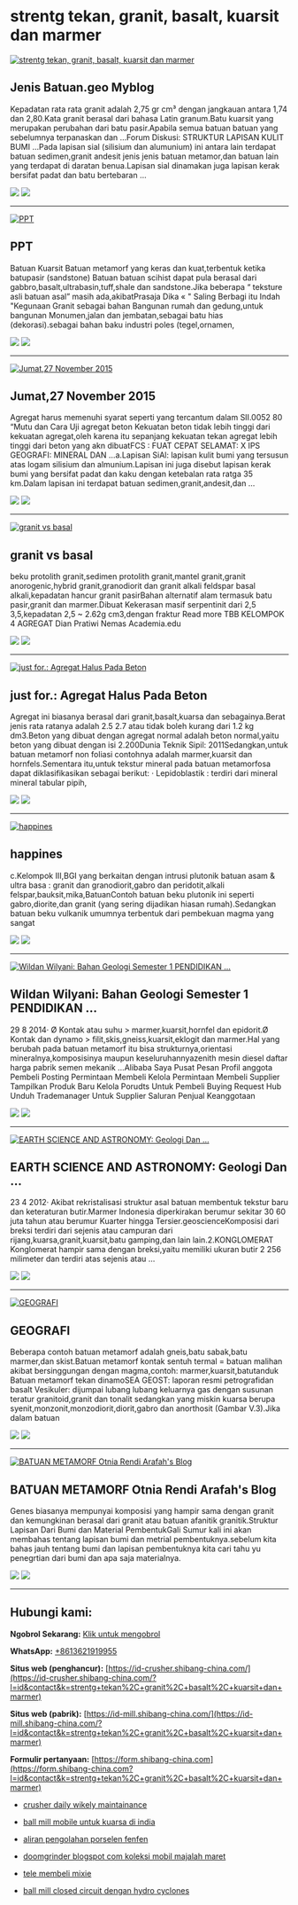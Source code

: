 # strentg tekan, granit, basalt, kuarsit dan marmer

<a href="https://swt.shibang-china.com/?l=id&img&k=strentg+tekan%2C+granit%2C+basalt%2C+kuarsit+dan+marmer" target="_blank">![strentg tekan, granit, basalt, kuarsit dan marmer](http://static.shibang-china.com/all-800x300/174.jpg)</a>

## Jenis Batuan.geo Myblog
Kepadatan rata rata granit adalah 2,75 gr cm³ dengan jangkauan antara 1,74 dan 2,80.Kata granit berasal dari bahasa Latin granum.Batu kuarsit yang merupakan perubahan dari batu pasir.Apabila semua batuan batuan yang sebelumnya terpanaskan dan …Forum Diskusi: STRUKTUR LAPISAN KULIT BUMI …Pada lapisan sial (silisium dan alumunium) ini antara lain terdapat batuan sedimen,granit andesit jenis jenis batuan metamor,dan batuan lain yang terdapat di daratan benua.Lapisan sial dinamakan juga lapisan kerak bersifat padat dan batu bertebaran …


<a href="https://whatsapp.shibangsoft.com/WhatsApp.php" target="_blank" title="WhatsApp">![](http://static.shibang-china.com/icon/whatsapp.png)</a> <a href="https://swt.shibang-china.com/?l=id&icon&k=strentg+tekan%2C+granit%2C+basalt%2C+kuarsit+dan+marmer" target="_blank">![](http://static.shibang-china.com/icon/chat-id.png)</a>

---

<a href="https://swt.shibang-china.com/?l=id&img&k=strentg+tekan%2C+granit%2C+basalt%2C+kuarsit+dan+marmer" target="_blank">![PPT](http://static.shibang-china.com/all-800x300/1166.jpg)</a>

## PPT
Batuan Kuarsit Batuan metamorf yang keras dan kuat,terbentuk ketika batupasir (sandstone) Batuan batuan scihist dapat pula berasal dari gabbro,basalt,ultrabasin,tuff,shale dan sandstone.Jika beberapa “ teksture asli batuan asal” masih ada,akibatPrasaja Dika « " Saling Berbagi itu Indah "Kegunaan Granit sebagai bahan Bangunan rumah dan gedung,untuk bangunan Monumen,jalan dan jembatan,sebagai batu hias (dekorasi).sebagai bahan baku industri poles (tegel,ornamen,


<a href="https://whatsapp.shibangsoft.com/WhatsApp.php" target="_blank" title="WhatsApp">![](http://static.shibang-china.com/icon/whatsapp.png)</a> <a href="https://swt.shibang-china.com/?l=id&icon&k=strentg+tekan%2C+granit%2C+basalt%2C+kuarsit+dan+marmer" target="_blank">![](http://static.shibang-china.com/icon/chat-id.png)</a>

---

<a href="https://swt.shibang-china.com/?l=id&img&k=strentg+tekan%2C+granit%2C+basalt%2C+kuarsit+dan+marmer" target="_blank">![Jumat,27 November 2015](http://static.shibang-china.com/all-800x300/568.jpg)</a>

## Jumat,27 November 2015
Agregat harus memenuhi syarat seperti yang tercantum dalam SII.0052 80 “Mutu dan Cara Uji agregat beton Kekuatan beton tidak lebih tinggi dari kekuatan agregat,oleh karena itu sepanjang kekuatan tekan agregat lebih tinggi dari beton yang akn dibuatFCS : FUAT CEPAT SELAMAT: X IPS GEOGRAFI: MINERAL DAN …a.Lapisan SiAl: lapisan kulit bumi yang tersusun atas logam silisium dan almunium.Lapisan ini juga disebut lapisan kerak bumi yang bersifat padat dan kaku dengan ketebalan rata ratga 35 km.Dalam lapisan ini terdapat batuan sedimen,granit,andesit,dan …


<a href="https://whatsapp.shibangsoft.com/WhatsApp.php" target="_blank" title="WhatsApp">![](http://static.shibang-china.com/icon/whatsapp.png)</a> <a href="https://swt.shibang-china.com/?l=id&icon&k=strentg+tekan%2C+granit%2C+basalt%2C+kuarsit+dan+marmer" target="_blank">![](http://static.shibang-china.com/icon/chat-id.png)</a>

---

<a href="https://swt.shibang-china.com/?l=id&img&k=strentg+tekan%2C+granit%2C+basalt%2C+kuarsit+dan+marmer" target="_blank">![granit vs basal](http://static.shibang-china.com/all-800x300/1479.jpg)</a>

## granit vs basal
beku protolith granit,sedimen protolith granit,mantel granit,granit anorogenic,hybrid granit,granodiorit dan granit alkali feldspar basal alkali,kepadatan hancur granit pasirBahan alternatif alam termasuk batu pasir,granit dan marmer.Dibuat Kekerasan masif serpentinit dari 2,5 3,5,kepadatan 2,5 ~ 2.62g cm3,dengan fraktur Read more TBB KELOMPOK 4 AGREGAT Dian Pratiwi Nemas Academia.edu


<a href="https://whatsapp.shibangsoft.com/WhatsApp.php" target="_blank" title="WhatsApp">![](http://static.shibang-china.com/icon/whatsapp.png)</a> <a href="https://swt.shibang-china.com/?l=id&icon&k=strentg+tekan%2C+granit%2C+basalt%2C+kuarsit+dan+marmer" target="_blank">![](http://static.shibang-china.com/icon/chat-id.png)</a>

---

<a href="https://swt.shibang-china.com/?l=id&img&k=strentg+tekan%2C+granit%2C+basalt%2C+kuarsit+dan+marmer" target="_blank">![just for.: Agregat Halus Pada Beton](http://static.shibang-china.com/all-800x300/1262.jpg)</a>

## just for.: Agregat Halus Pada Beton
Agregat ini biasanya berasal dari granit,basalt,kuarsa dan sebagainya.Berat jenis rata ratanya adalah 2.5 2.7 atau tidak boleh kurang dari 1.2 kg dm3.Beton yang dibuat dengan agregat normal adalah beton normal,yaitu beton yang dibuat dengan isi 2.200Dunia Teknik Sipil: 2011Sedangkan,untuk batuan metamorf non foliasi contohnya adalah marmer,kuarsit dan hornfels.Sementara itu,untuk tekstur mineral pada batuan metamorfosa dapat diklasifikasikan sebagai berikut: · Lepidoblastik : terdiri dari mineral mineral tabular pipih,


<a href="https://whatsapp.shibangsoft.com/WhatsApp.php" target="_blank" title="WhatsApp">![](http://static.shibang-china.com/icon/whatsapp.png)</a> <a href="https://swt.shibang-china.com/?l=id&icon&k=strentg+tekan%2C+granit%2C+basalt%2C+kuarsit+dan+marmer" target="_blank">![](http://static.shibang-china.com/icon/chat-id.png)</a>

---

<a href="https://swt.shibang-china.com/?l=id&img&k=strentg+tekan%2C+granit%2C+basalt%2C+kuarsit+dan+marmer" target="_blank">![happines](http://static.shibang-china.com/all-800x300/353.jpg)</a>

## happines
c.Kelompok III,BGI yang berkaitan dengan intrusi plutonik batuan asam & ultra basa : granit dan granodiorit,gabro dan peridotit,alkali felspar,bauksit,mika,BatuanContoh batuan beku plutonik ini seperti gabro,diorite,dan granit (yang sering dijadikan hiasan rumah).Sedangkan batuan beku vulkanik umumnya terbentuk dari pembekuan magma yang sangat


<a href="https://whatsapp.shibangsoft.com/WhatsApp.php" target="_blank" title="WhatsApp">![](http://static.shibang-china.com/icon/whatsapp.png)</a> <a href="https://swt.shibang-china.com/?l=id&icon&k=strentg+tekan%2C+granit%2C+basalt%2C+kuarsit+dan+marmer" target="_blank">![](http://static.shibang-china.com/icon/chat-id.png)</a>

---

<a href="https://swt.shibang-china.com/?l=id&img&k=strentg+tekan%2C+granit%2C+basalt%2C+kuarsit+dan+marmer" target="_blank">![Wildan Wilyani: Bahan Geologi Semester 1 PENDIDIKAN …](http://static.shibang-china.com/all-800x300/615.jpg)</a>

## Wildan Wilyani: Bahan Geologi Semester 1 PENDIDIKAN …
29 8 2014· Ø Kontak atau suhu > marmer,kuarsit,hornfel dan epidorit.Ø Kontak dan dynamo > filit,skis,gneiss,kuarsit,eklogit dan marmer.Hal yang berubah pada batuan metamorf itu bisa strukturnya,orientasi mineralnya,komposisinya maupun keseluruhannyazenith mesin diesel daftar harga pabrik semen mekanik …Alibaba Saya Pusat Pesan Profil anggota Pembeli Posting Permintaan Membeli Kelola Permintaan Membeli Supplier Tampilkan Produk Baru Kelola Porudts Untuk Pembeli Buying Request Hub Unduh Trademanager Untuk Supplier Saluran Penjual Keanggotaan


<a href="https://whatsapp.shibangsoft.com/WhatsApp.php" target="_blank" title="WhatsApp">![](http://static.shibang-china.com/icon/whatsapp.png)</a> <a href="https://swt.shibang-china.com/?l=id&icon&k=strentg+tekan%2C+granit%2C+basalt%2C+kuarsit+dan+marmer" target="_blank">![](http://static.shibang-china.com/icon/chat-id.png)</a>

---

<a href="https://swt.shibang-china.com/?l=id&img&k=strentg+tekan%2C+granit%2C+basalt%2C+kuarsit+dan+marmer" target="_blank">![EARTH SCIENCE AND ASTRONOMY: Geologi Dan …](http://static.shibang-china.com/all-800x300/1091.jpg)</a>

## EARTH SCIENCE AND ASTRONOMY: Geologi Dan …
23 4 2012· Akibat rekristalisasi struktur asal batuan membentuk tekstur baru dan keteraturan butir.Marmer Indonesia diperkirakan berumur sekitar 30 60 juta tahun atau berumur Kuarter hingga Tersier.geoscienceKomposisi dari breksi terdiri dari sejenis atau campuran dari rijang,kuarsa,granit,kuarsit,batu gamping,dan lain lain.2.KONGLOMERAT Konglomerat hampir sama dengan breksi,yaitu memiliki ukuran butir 2 256 milimeter dan terdiri atas sejenis atau …


<a href="https://whatsapp.shibangsoft.com/WhatsApp.php" target="_blank" title="WhatsApp">![](http://static.shibang-china.com/icon/whatsapp.png)</a> <a href="https://swt.shibang-china.com/?l=id&icon&k=strentg+tekan%2C+granit%2C+basalt%2C+kuarsit+dan+marmer" target="_blank">![](http://static.shibang-china.com/icon/chat-id.png)</a>

---

<a href="https://swt.shibang-china.com/?l=id&img&k=strentg+tekan%2C+granit%2C+basalt%2C+kuarsit+dan+marmer" target="_blank">![GEOGRAFI](http://static.shibang-china.com/all-800x300/59.jpg)</a>

## GEOGRAFI
Beberapa contoh batuan metamorf adalah gneis,batu sabak,batu marmer,dan skist.Batuan metamorf kontak sentuh termal = batuan malihan akibat bersinggungan dengan magma,contoh: marmer,kuarsit,batutanduk Batuan metamorf tekan dinamoSEA GEOST: laporan resmi petrografidan basalt Vesikuler: dijumpai lubang lubang keluarnya gas dengan susunan teratur granitoid,granit dan tonalit sedangkan yang miskin kuarsa berupa syenit,monzonit,monzodiorit,diorit,gabro dan anorthosit (Gambar V.3).Jika dalam batuan


<a href="https://whatsapp.shibangsoft.com/WhatsApp.php" target="_blank" title="WhatsApp">![](http://static.shibang-china.com/icon/whatsapp.png)</a> <a href="https://swt.shibang-china.com/?l=id&icon&k=strentg+tekan%2C+granit%2C+basalt%2C+kuarsit+dan+marmer" target="_blank">![](http://static.shibang-china.com/icon/chat-id.png)</a>

---

<a href="https://swt.shibang-china.com/?l=id&img&k=strentg+tekan%2C+granit%2C+basalt%2C+kuarsit+dan+marmer" target="_blank">![BATUAN METAMORF Otnia Rendi Arafah's Blog](http://static.shibang-china.com/all-800x300/1373.jpg)</a>

## BATUAN METAMORF Otnia Rendi Arafah's Blog
Genes biasanya mempunyai komposisi yang hampir sama dengan granit dan kemungkinan berasal dari granit atau batuan afanitik granitik.Struktur Lapisan Dari Bumi dan Material PembentukGali Sumur kali ini akan membahas tentang lapisan bumi dan metrial pembentuknya.sebelum kita bahas jauh tentang bumi dan lapisan pembentuknya kita cari tahu yu penegrtian dari bumi dan apa saja materialnya.


<a href="https://whatsapp.shibangsoft.com/WhatsApp.php" target="_blank" title="WhatsApp">![](http://static.shibang-china.com/icon/whatsapp.png)</a> <a href="https://swt.shibang-china.com/?l=id&icon&k=strentg+tekan%2C+granit%2C+basalt%2C+kuarsit+dan+marmer" target="_blank">![](http://static.shibang-china.com/icon/chat-id.png)</a>

---
## Hubungi kami:

**Ngobrol Sekarang:** [Klik untuk mengobrol](https://swt.shibang-china.com?l=id&contact&k=strentg+tekan%2C+granit%2C+basalt%2C+kuarsit+dan+marmer)

**WhatsApp:**  [+8613621919955](https://whatsapp.shibangsoft.com/WhatsApp.php)

**Situs web (penghancur):** [https://id-crusher.shibang-china.com/](https://id-crusher.shibang-china.com/?l=id&contact&k=strentg+tekan%2C+granit%2C+basalt%2C+kuarsit+dan+marmer)

**Situs web (pabrik):** [https://id-mill.shibang-china.com/](https://id-mill.shibang-china.com/?l=id&contact&k=strentg+tekan%2C+granit%2C+basalt%2C+kuarsit+dan+marmer)

**Formulir pertanyaan:** [https://form.shibang-china.com](https://form.shibang-china.com?l=id&contact&k=strentg+tekan%2C+granit%2C+basalt%2C+kuarsit+dan+marmer)

* [crusher daily wikely maintainance](../18/crusher%20daily%20wikely%20maintainance.md)

* [ball mill mobile untuk kuarsa di india](../24/ball%20mill%20mobile%20untuk%20kuarsa%20di%20india.md)

* [aliran pengolahan porselen fenfen](../28/aliran%20pengolahan%20porselen%20fenfen.md)

* [doomgrinder blogspot com koleksi mobil majalah maret](../17/doomgrinder%20blogspot%20com%20koleksi%20mobil%20majalah%20maret.md)

* [tele membeli mixie](../29/tele%20membeli%20mixie.md)

* [ball mill closed circuit dengan hydro cyclones](../18/ball%20mill%20closed%20circuit%20dengan%20hydro%20cyclones.md)